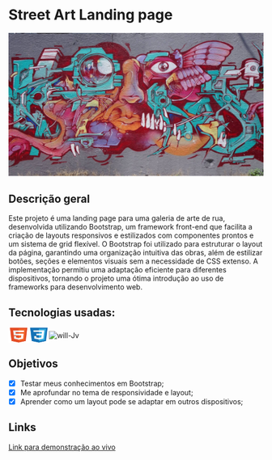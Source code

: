 # Street Art Landing page
![Fundo banner](img/g_1.jpg)
## Descrição geral
Este projeto é uma landing page para uma galeria de arte de rua, desenvolvida utilizando Bootstrap, um framework front-end que facilita a criação de layouts responsivos e estilizados com componentes prontos e um sistema de grid flexível. O Bootstrap foi utilizado para estruturar o layout da página, garantindo uma organização intuitiva das obras, além de estilizar botões, seções e elementos visuais sem a necessidade de CSS extenso. A implementação permitiu uma adaptação eficiente para diferentes dispositivos, tornando o projeto uma ótima introdução ao uso de frameworks para desenvolvimento web.

## Tecnologias usadas:

<img display="inline" align="center" alt="will-HTML" height="30" width="40" src="https://raw.githubusercontent.com/devicons/devicon/master/icons/html5/html5-original.svg"><img display="inline" align="center" alt="will-CSS" height="30" width="40" src="https://raw.githubusercontent.com/devicons/devicon/master/icons/css3/css3-original.svg"><img  display="inline" align="center" alt="will-Jv" height="30" width="40" src="https://cdn.jsdelivr.net/gh/devicons/devicon@latest/icons/bootstrap/bootstrap-original.svg"/>

## Objetivos

- [x] Testar meus conhecimentos em Bootstrap;
- [x] Me aprofundar no tema de responsividade e layout;
- [x] Aprender como um layout pode se adaptar em outros dispositivos;

## Links

[Link para demonstração ao vivo](https://willruty.github.io/Art/)
